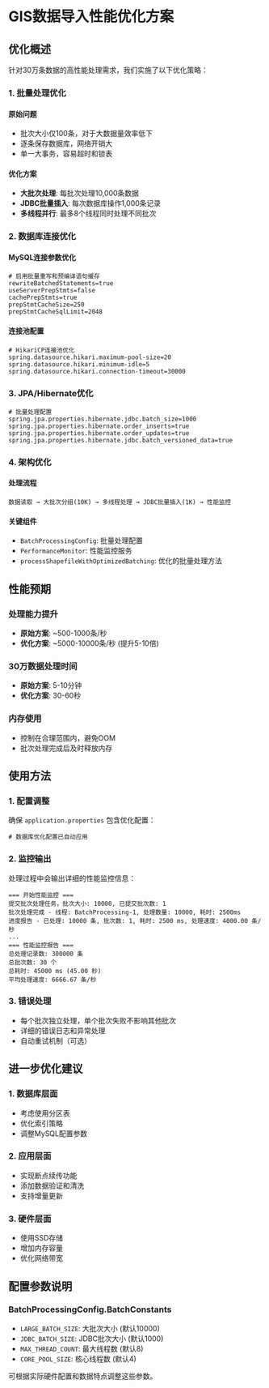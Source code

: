 # GIS数据导入性能优化方案

## 优化概述

针对30万条数据的高性能处理需求，我们实施了以下优化策略：

### 1. 批量处理优化

#### 原始问题
- 批次大小仅100条，对于大数据量效率低下
- 逐条保存数据库，网络开销大
- 单一大事务，容易超时和锁表

#### 优化方案
- **大批次处理**: 每批次处理10,000条数据
- **JDBC批量插入**: 每次数据库操作1,000条记录
- **多线程并行**: 最多8个线程同时处理不同批次

### 2. 数据库连接优化

#### MySQL连接参数优化
```properties
# 启用批量重写和预编译语句缓存
rewriteBatchedStatements=true
useServerPrepStmts=false
cachePrepStmts=true
prepStmtCacheSize=250
prepStmtCacheSqlLimit=2048
```

#### 连接池配置
```properties
# HikariCP连接池优化
spring.datasource.hikari.maximum-pool-size=20
spring.datasource.hikari.minimum-idle=5
spring.datasource.hikari.connection-timeout=30000
```

### 3. JPA/Hibernate优化

```properties
# 批量处理配置
spring.jpa.properties.hibernate.jdbc.batch_size=1000
spring.jpa.properties.hibernate.order_inserts=true
spring.jpa.properties.hibernate.order_updates=true
spring.jpa.properties.hibernate.jdbc.batch_versioned_data=true
```

### 4. 架构优化

#### 处理流程
```
数据读取 → 大批次分组(10K) → 多线程处理 → JDBC批量插入(1K) → 性能监控
```

#### 关键组件
- `BatchProcessingConfig`: 批量处理配置
- `PerformanceMonitor`: 性能监控服务
- `processShapefileWithOptimizedBatching`: 优化的批量处理方法

## 性能预期

### 处理能力提升
- **原始方案**: ~500-1000条/秒
- **优化方案**: ~5000-10000条/秒 (提升5-10倍)

### 30万数据处理时间
- **原始方案**: 5-10分钟
- **优化方案**: 30-60秒

### 内存使用
- 控制在合理范围内，避免OOM
- 批次处理完成后及时释放内存

## 使用方法

### 1. 配置调整
确保 `application.properties` 包含优化配置：
```properties
# 数据库优化配置已自动应用
```

### 2. 监控输出
处理过程中会输出详细的性能监控信息：
```
=== 开始性能监控 ===
提交批次处理任务，批次大小: 10000, 已提交批次数: 1
批次处理完成 - 线程: BatchProcessing-1, 处理数量: 10000, 耗时: 2500ms
进度报告 - 已处理: 10000 条, 批次数: 1, 耗时: 2500 ms, 处理速度: 4000.00 条/秒
...
=== 性能监控报告 ===
总处理记录数: 300000 条
总批次数: 30 个
总耗时: 45000 ms (45.00 秒)
平均处理速度: 6666.67 条/秒
```

### 3. 错误处理
- 每个批次独立处理，单个批次失败不影响其他批次
- 详细的错误日志和异常处理
- 自动重试机制（可选）

## 进一步优化建议

### 1. 数据库层面
- 考虑使用分区表
- 优化索引策略
- 调整MySQL配置参数

### 2. 应用层面
- 实现断点续传功能
- 添加数据验证和清洗
- 支持增量更新

### 3. 硬件层面
- 使用SSD存储
- 增加内存容量
- 优化网络带宽

## 配置参数说明

### BatchProcessingConfig.BatchConstants
- `LARGE_BATCH_SIZE`: 大批次大小 (默认10000)
- `JDBC_BATCH_SIZE`: JDBC批次大小 (默认1000)
- `MAX_THREAD_COUNT`: 最大线程数 (默认8)
- `CORE_POOL_SIZE`: 核心线程数 (默认4)

可根据实际硬件配置和数据特点调整这些参数。
